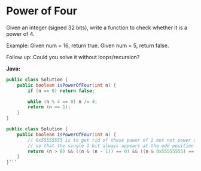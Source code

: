# Power of Four

Given an integer (signed 32 bits), write a function to check whether it is a power of 4.

Example:
Given num = 16, return true. Given num = 5, return false.

Follow up: Could you solve it without loops/recursion?

**Java:**
```java
public class Solution {
    public boolean isPowerOfFour(int n) {
        if (n == 0) return false;

        while (n % 4 == 0) n /= 4;
        return (n == 1);
    }
}
```

```java
public class Solution {
    public boolean isPowerOfFour(int n) {
        // 0x55555555 is to get rid of those power of 2 but not power of 4
        // so that the single 1 bit always appears at the odd position
        return (n > 0) && ((n & (n - 1)) == 0) && ((n & 0x55555555) == n);
    }
}```
